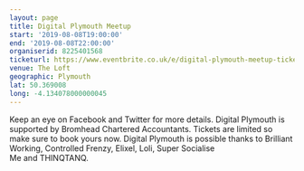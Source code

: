 ```yaml
---
layout: page
title: Digital Plymouth Meetup
start: '2019-08-08T19:00:00'
end: '2019-08-08T22:00:00'
organiserid: 8225401568
ticketurl: https://www.eventbrite.co.uk/e/digital-plymouth-meetup-tickets-53543155018
venue: The Loft
geographic: Plymouth
lat: 50.369008
long: -4.134078000000045
---
```

Keep an eye on Facebook and Twitter for more details.
Digital Plymouth is supported by Bromhead Chartered Accountants. Tickets are limited so make sure to book yours now.
Digital Plymouth is possible thanks to Brilliant Working, Controlled Frenzy, Elixel, Loli, Super Socialise Me and THINQTANQ.

